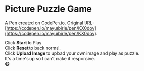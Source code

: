 # Picture Puzzle Game

A Pen created on CodePen.io. Original URL: [https://codepen.io/mayurbirle/pen/KXOdov](https://codepen.io/mayurbirle/pen/KXOdov).

Click <b> Start </b> to Play<br>
Click <b> Reset </b> to back normal.<br>
Click <b> Upload Image </b> to upload your own image and play as puzzle.<br>
It's a time's up so I can't make it responsive.<br>
<b>😃</b>

